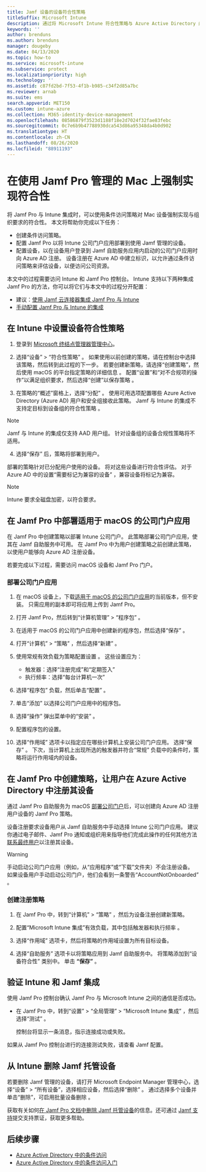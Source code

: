 ```yaml
---
title: Jamf 设备的设备符合性策略
titleSuffix: Microsoft Intune
description: 通过将 Microsoft Intune 符合性策略与 Azure Active Directory 条件访问相结合，可确保由 Jamf 管理的设备的安全。
keywords: ''
author: brenduns
ms.author: brenduns
manager: dougeby
ms.date: 04/13/2020
ms.topic: how-to
ms.service: microsoft-intune
ms.subservice: protect
ms.localizationpriority: high
ms.technology: ''
ms.assetid: c87fd2bd-7f53-4f1b-b985-c34f2d85a7bc
ms.reviewer: arnab
ms.suite: ems
search.appverid: MET150
ms.custom: intune-azure
ms.collection: M365-identity-device-management
ms.openlocfilehash: 08586879f3523d1188f18e2d7024f32fae83febc
ms.sourcegitcommit: 0c7e6b9b47788930dca543d86a95348da4b0d902
ms.translationtype: HT
ms.contentlocale: zh-CN
ms.lasthandoff: 08/26/2020
ms.locfileid: "88911193"
---
```

# <a name="enforce-compliance-on-macs-managed-with-jamf-pro"></a>在使用 Jamf Pro 管理的 Mac 上强制实现符合性

将 Jamf Pro 与 Intune 集成时，可以使用条件访问策略对 Mac 设备强制实现与组织要求的符合性。 本文将帮助你完成以下任务：  

- 创建条件访问策略。
- 配置 Jamf Pro 以将 Intune 公司门户应用部署到使用 Jamf 管理的设备。
- 配置设备，以在设备用户登录到 Jamf 自助服务应用内启动的公司门户应用时向 Azure AD 注册。 设备注册在 Azure AD 中建立标识，以允许通过条件访问策略来评估设备，以便访问公司资源。  
 
本文中的过程需要访问 Intune 和 Jamf Pro 控制台。
Intune 支持以下两种集成 Jamf Pro 的方法，你可以将它们与本文中的过程分开配置：

- 建议：[使用 Jamf 云连接器集成 Jamf Pro 与 Intune](conditional-access-jamf-cloud-connector.md)
- [手动配置 Jamf Pro 与 Intune 的集成](conditional-access-integrate-jamf.md)

## <a name="set-up-device-compliance-policies-in-intune"></a>在 Intune 中设置设备符合性策略

1. 登录到 [Microsoft 终结点管理器管理中心](https://go.microsoft.com/fwlink/?linkid=2109431)。

2. 选择“设备” > “符合性策略”   。 如果使用以前创建的策略，请在控制台中选择该策略，然后转到此过程的下一步。 若要创建新策略，请选择“创建策略”，然后使用 macOS 的平台指定策略的详细信息    。 配置“设置”和“对不合规项的操作”以满足组织要求，然后选择“创建”以保存策略    。

3. 在策略的“概述”窗格上，选择“分配”   。 使用可用选项配置哪些 Azure Active Directory (Azure AD) 用户和安全组接收此策略。 Jamf 与 Intune 的集成不支持定目标到设备组的符合性策略  。

> [!NOTE]
> Jamf 与 Intune 的集成仅支持 AAD 用户组。 针对设备组的设备合规性策略将不适用。

4. 选择“保存”  后，策略将部署到用户。  

部署的策略针对已分配用户使用的设备。 将对这些设备进行符合性评估。 对于 Azure AD 中的设置“需要标记为兼容的设备”  ，兼容设备将标记为兼容。  

> [!NOTE]
> Intune 要求全磁盘加密，以符合要求。

## <a name="deploy-the-company-portal-app-for-macos-in-jamf-pro"></a>在 Jamf Pro 中部署适用于 macOS 的公司门户应用

在 Jamf Pro 中创建策略以部署 Intune 公司门户。 此策略部署公司门户应用，使其在 Jamf 自助服务中可用。 在 Jamf Pro 中为用户创建策略之前创建此策略，以使用户能够向 Azure AD 注册设备。  

若要完成以下过程，需要访问 macOS 设备和 Jamf Pro 门户。 

### <a name="to-deploy-the-company-portal-app"></a>部署公司门户应用  

1. 在 macOS 设备上，下载[适用于 macOS 的公司门户应用](https://go.microsoft.com/fwlink/?linkid=862280)的当前版本，但不安装。 只需应用的副本即可将应用上传到 Jamf Pro。  

2. 打开 Jamf Pro，然后转到“计算机管理”   > “程序包”  。

3. 在适用于 macOS 的公司门户应用中创建新的程序包，然后选择“保存”  。

4. 打开“计算机”   > “策略”  ，然后选择“新建”  。

5. 使用常规有效负载为策略配置设置  。 这些设置应为：
   - 触发器：选择“注册完成”和“定期签入”  
   - 执行频率：选择“每台计算机一次” 

6. 选择“程序包”  负载，然后单击“配置”  。

7. 单击“添加”  以选择公司门户应用中的程序包。

8. 选择“操作”  弹出菜单中的“安装”  。
9. 配置程序包的设置。

10. 选择“作用域”  选项卡以指定应在哪些计算机上安装公司门户应用。 选择“保存”  。 下次，当计算机上出现所选的触发器并符合“常规”  负载中的条件时，策略将运行作用域内的设备。

## <a name="create-a-policy-in-jamf-pro-to-have-users-register-their-devices-with-azure-active-directory"></a>在 Jamf Pro 中创建策略，让用户在 Azure Active Directory 中注册其设备  

通过 Jamf Pro 自助服务为 macOS [部署公司门户](conditional-access-assign-jamf.md#deploy-the-company-portal-app-for-macos-in-jamf-pro)后，可以创建向 Azure AD 注册用户设备的 Jamf Pro 策略。 

设备注册要求设备用户从 Jamf 自助服务中手动选择 Intune 公司门户应用。 建议你通过电子邮件、Jamf Pro 通知或组织用来指导他们完成此操作的任何其他方法[联系最终用户](../fundamentals/end-user-educate.md)以注册其设备。 

> [!WARNING]
> 手动启动公司门户应用（例如，从“应用程序”或“下载”文件夹）不会注册设备。 如果设备用户手动启动公司门户，他们会看到一条警告“AccountNotOnboarded”  。

### <a name="to-create-the-registration-policy"></a>创建注册策略  

1. 在 Jamf Pro 中，转到“计算机”   > “策略”  ，然后为设备注册创建新策略。

2. 配置“Microsoft Intune 集成”有效负载，其中包括触发器和执行频率  。

3. 选择“作用域”  选项卡，然后将策略的作用域设置为所有目标设备。

4. 选择“自助服务”  选项卡以将策略应用到 Jamf 自助服务中。 将策略添加到“设备符合性”  类别中。 单击 **“保存”** 。

## <a name="validate-intune-and-jamf-integration"></a>验证 Intune 和 Jamf 集成  

使用 Jamf Pro 控制台确认 Jamf Pro 与 Microsoft Intune 之间的通信是否成功。 

- 在 Jamf Pro 中，转到“设置”   > “全局管理”   > “Microsoft Intune 集成”  ，然后选择“测试”  。

    控制台将显示一条消息，指示连接成功或失败。  

如果从 Jamf Pro 控制台进行的连接测试失败，请查看 Jamf 配置。 


## <a name="removing-a-jamf-managed-device-from-intune"></a>从 Intune 删除 Jamf 托管设备

若要删除 Jamf 管理的设备，请打开 Microsoft Endpoint Manager 管理中心，选择“设备” > “所有设备”，选择相应设备，然后选择“删除”    。  通过选择多个设备并单击“删除”，可启用批量设备删除  。

获取有关如何[在 Jamf Pro 文档中删除 Jamf 托管设备](https://www.jamf.com/jamf-nation/articles/80/unmanaging-computers-while-preserving-their-inventory-information)的信息。还可通过 [Jamf 支持](https://www.jamf.com/support/)提交支持票证，获取更多帮助。 

## <a name="next-steps"></a>后续步骤

- [Azure Active Directory 中的条件访问](/azure/active-directory/active-directory-conditional-access-azure-portal)
- [Azure Active Directory 中的条件访问入门](/azure/active-directory/active-directory-conditional-access-azure-portal-get-started)